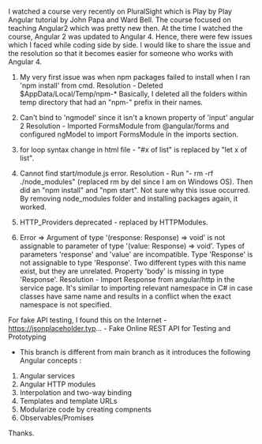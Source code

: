 I watched a course very recently on PluralSight which is Play by Play Angular tutorial by John Papa and Ward Bell. The course focused on teaching Angular2 which was pretty new then. At the time I watched the course, Angular 2 was updated to Angular 4. Hence, there were few issues which I faced while coding side by side. I would like to share the issue and the resolution so that it becomes easier for someone who works with Angular 4. 

1) My very first issue was when npm packages failed to install when I ran 'npm install' from cmd. 
Resolution - Deleted $AppData/Local/Temp/npm-* 
Basically, I deleted all the folders within temp directory that had an "npm-" prefix in their names.

2) Can't bind to 'ngmodel' since it isn't a known property of 'input' angular 2 
Resolution - Imported FormsModule from @angular/forms and configured ngModel to import FormsModule in the imports section.

3) for loop syntax change in html file - "#x of list" is replaced by "let x of list".

4) Cannot find start/module.js error. 
Resolution - Run "- rm -rf ./node_modules" (replaced rm by del since I am on Windows OS). Then did an "npm install" and "npm start". Not sure why this issue occurred. By removing node_modules folder and installing packages again, it worked.

5) HTTP_Providers deprecated - replaced by HTTPModules.

6) Error => Argument of type '(response: Response) => void' is not assignable to parameter of type '(value: Response) => void'.
Types of parameters 'response' and 'value' are incompatible.
Type 'Response' is not assignable to type 'Response'. Two different types with this name exist, but they are unrelated.
Property 'body' is missing in type 'Response'.
Resolution - Import Response from angular/http in the service page. It's similar to importing relevant namespace in C# in case classes have same name and results in a conflict when the exact namespace is not specified.

For fake API testing, I found this on the Internet - https://jsonplaceholder.typ... - Fake Online REST API for Testing and Prototyping

- This branch is different from main branch as it introduces the following Angular concepts : 

1) Angular services 
2) Angular HTTP modules
3) Interpolation and two-way binding
4) Templates and template URLs
5) Modularize code by creating compnents 
6) Observables/Promises

Thanks. 

